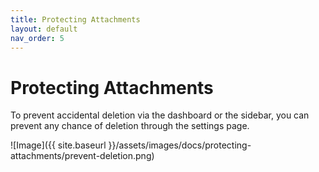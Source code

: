 ```yaml
---
title: Protecting Attachments
layout: default
nav_order: 5
---
```


# Protecting Attachments

To prevent accidental deletion via the dashboard or the sidebar, you can prevent any chance of deletion through the settings page.

![Image]({{ site.baseurl }}/assets/images/docs/protecting-attachments/prevent-deletion.png)


